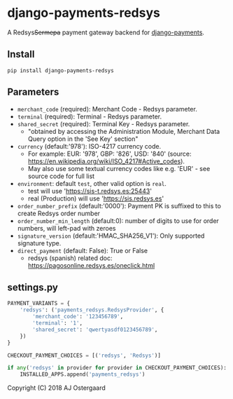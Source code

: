 # django-payments-redsys

A Redsys~~Sermepa~~ payment gateway backend for [django-payments](https://github.com/mirumee/django-payments).

## Install

    pip install django-payments-redsys

## Parameters

* `merchant_code` (required): Merchant Code - Redsys parameter.
* `terminal` (required): Terminal - Redsys parameter.
* `shared_secret` (required): Terminal Key - Redsys parameter.
  * "obtained by accessing the Administration Module, Merchant Data Query option in the 'See Key' section"
* `currency` (default:'978'): ISO-4217 currency code.
  * For example: EUR: '978', GBP: '826', USD: '840' (source: https://en.wikipedia.org/wiki/ISO_4217#Active_codes).
  * May also use some textual currency codes like e.g. 'EUR' - see source code for full list
* `environment`: default `test`, other valid option is `real`.
  * test will use 'https://sis-t.redsys.es:25443'
  * real (Production) will use 'https://sis.redsys.es'
* `order_number_prefix` (default:'0000'): Payment PK is suffixed to this to create Redsys order number
* `order_number_min_length` (default:0): number of digits to use for order numbers, will left-pad with zeroes
* `signature_version` (default:'HMAC_SHA256_V1'): Only supported signature type.
* `direct_payment` (default: False): True or False
  * redsys (spanish) related doc: https://pagosonline.redsys.es/oneclick.html



## settings.py

```python
PAYMENT_VARIANTS = {
    'redsys': ('payments_redsys.RedsysProvider', {
        'merchant_code': '123456789',
        'terminal': '1',
        'shared_secret': 'qwertyasdf0123456789',
    })
}

CHECKOUT_PAYMENT_CHOICES = [('redsys', 'Redsys')]

if any('redsys' in provider for provider in CHECKOUT_PAYMENT_CHOICES):
    INSTALLED_APPS.append('payments_redsys')
```

Copyright (C) 2018 AJ Ostergaard
